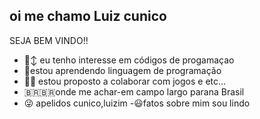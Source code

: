 ## oi me chamo Luiz cunico 
SEJA BEM VINDO!!

- 🙂‍↕️ eu tenho interesse em códigos de progamaçao
- 🤯estou aprendendo linguagem de programação
- 😶‍🌫️ estou proposto a  colaborar com jogos e etc...
- 🇧🇷🇧🇷onde me achar-em campo largo parana Brasil
- 😜 apelidos  cunico,luizim
-😃fatos sobre mim  sou lindo
